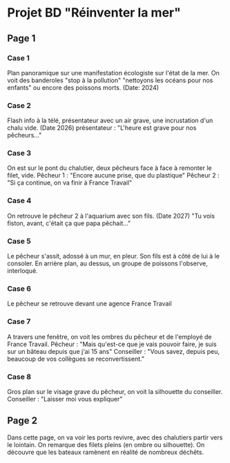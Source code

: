 # Projet BD "Réinventer la mer"
## Page 1
### Case 1
Plan panoramique sur une manifestation écologiste sur l'état de la mer. On voit des banderoles "stop à la pollution" "nettoyons les océans pour nos enfants" ou encore des poissons morts. (Date: 2024)

### Case 2
Flash info à la télé, présentateur avec un air grave, une incrustation d'un chalu vide. (Date 2026)
présentateur : "L'heure est grave pour nos pêcheurs..."

### Case 3
On est sur le pont du chalutier, deux pêcheurs face à face à remonter le filet, vide.
Pêcheur 1 : "Encore aucune prise, que du plastique"
Pêcheur 2 : "Si ça continue, on va finir à France Travail"

### Case 4
On retrouve le pêcheur 2 à l'aquarium avec son fils. (Date 2027)
"Tu vois fiston, avant, c'était ça que papa pêchait..."

### Case 5
Le pêcheur s'assit, adossé à un mur, en pleur. Son fils est à côté de lui à le consoler. En arrière plan, au dessus, un groupe de poissons l'observe, interloqué.

### Case 6
Le pêcheur se retrouve devant une agence France Travail

### Case 7
A travers une fenêtre, on voit les ombres du pêcheur et de l'employé de France Travail.
Pêcheur : "Mais qu'est-ce que je vais pouvoir faire, je suis sur un bâteau depuis que j'ai 15 ans"
Conseiller : "Vous savez, depuis peu, beaucoup de vos collègues se reconvertissent."

### Case 8
Gros plan sur le visage grave du pêcheur, on voit la silhouette du conseiller.
Conseiller : "Laisser moi vous expliquer"

## Page 2
Dans cette page, on va voir les ports revivre, avec des chalutiers partir vers le lointain. On remarque des filets pleins (en ombre ou silhouette). On découvre que les bateaux ramènent en réalité de nombreux déchêts.
